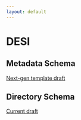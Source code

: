```yaml
---
layout: default
---
```


# DESI

## Metadata Schema
[Next-gen template draft](https://docs.google.com/spreadsheets/d/1X9o6Ged_aHhItKVrH3THNM0Zpz8LGj-jCprLdVIAkNo/edit)

## Directory Schema
[Current draft](https://docs.google.com/spreadsheets/d/1I2aXIpOQHBjeLbKsVn0qJTOH7vtByeQ9t_1EnlTAPL4/edit#gid=37240204)
